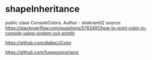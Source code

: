 # shapeInheritance


public class ConsoleColors. Author - shakram02
source: https://stackoverflow.com/questions/5762491/how-to-print-color-in-console-using-system-out-println

https://github.com/dialex/JColor

https://github.com/fusesource/jansi
